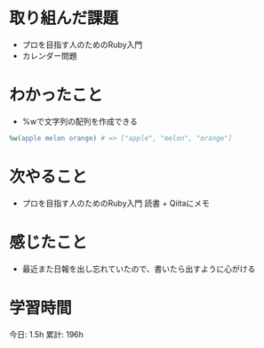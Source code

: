 # 取り組んだ課題 
+ プロを目指す人のためのRuby入門
+ カレンダー問題
# わかったこと   
+ %wで文字列の配列を作成できる
```rb
%w(apple melon orange) # => ["apple", "melon", "orange"]
```
# 次やること
+ プロを目指す人のためのRuby入門 読書 + Qiitaにメモ
# 感じたこと
+ 最近また日報を出し忘れていたので、書いたら出すように心がける
# 学習時間  
今日: 1.5h 
累計: 196h 

